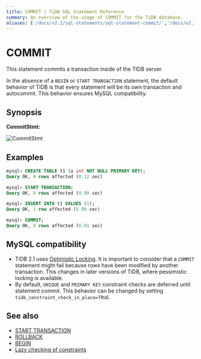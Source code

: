 ```yaml
---
title: COMMIT | TiDB SQL Statement Reference
summary: An overview of the usage of COMMIT for the TiDB database.
aliases: ['/docs/v2.1/sql-statements/sql-statement-commit/','/docs/v2.1/reference/sql/statements/commit/']
---
```


# COMMIT

This statement commits a transaction inside of the TIDB server.

In the absence of a `BEGIN` or `START TRANSACTION` statement, the default behavior of TiDB is that every statement will be its own transaction and autocommit. This behavior ensures MySQL compatibility.

## Synopsis

**CommitStmt:**

![CommitStmt](https://docs-download.pingcap.com/media/images/docs/sqlgram/CommitStmt.png)

## Examples

```sql
mysql> CREATE TABLE t1 (a int NOT NULL PRIMARY KEY);
Query OK, 0 rows affected (0.12 sec)

mysql> START TRANSACTION;
Query OK, 0 rows affected (0.00 sec)

mysql> INSERT INTO t1 VALUES (1);
Query OK, 1 row affected (0.00 sec)

mysql> COMMIT;
Query OK, 0 rows affected (0.01 sec)
```

## MySQL compatibility

* TiDB 2.1 uses [Optimistic Locking](/optimistic-transaction.md). It is important to consider that a `COMMIT` statement might fail because rows have been modified by another transaction. This changes in later versions of TiDB, where pessimistic locking is available.
* By default, `UNIQUE` and `PRIMARY KEY` constraint checks are deferred until statement commit. This behavior can be changed by setting `tidb_constraint_check_in_place=TRUE`.

## See also

* [START TRANSACTION](/sql-statements/sql-statement-start-transaction.md)
* [ROLLBACK](/sql-statements/sql-statement-rollback.md)
* [BEGIN](/sql-statements/sql-statement-begin.md)
* [Lazy checking of constraints](/transaction-overview.md#lazy-check-of-constraints)
